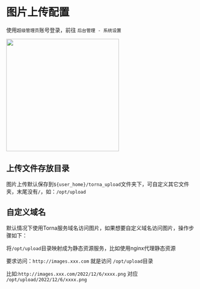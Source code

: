 # 图片上传配置

使用`超级管理员`账号登录，前往 `后台管理 - 系统设置`

<img src="./static/help/images/upload.png" style="height: 300px" />

## 上传文件存放目录

图片上传默认保存到`${user_home}/torna_upload`文件夹下，可自定义其它文件夹，末尾没有`/`，如：`/opt/upload`

## 自定义域名

默认情况下使用Torna服务域名访问图片，如果想要自定义域名访问图片，操作步骤如下：

将`/opt/upload`目录映射成为静态资源服务，比如使用nginx代理静态资源

要求访问：`http://images.xxx.com` 就是访问 `/opt/upload`目录

比如:`http://images.xxx.com/2022/12/6/xxxx.png` 对应 `/opt/upload/2022/12/6/xxxx.png`

